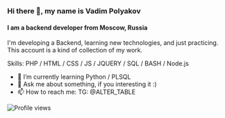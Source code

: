 ### Hi there 👋, my name is Vadim Polyakov
#### I am a backend developer from Moscow, Russia
I'm developing a Backend, learning new technologies, and just practicing. This account is a kind of collection of my work.

Skills: PHP / HTML / CSS / JS / JQUERY / SQL / BASH / Node.js

- 🌱 I’m currently learning Python / PLSQL 
- 💬 Ask me about something, if you interesting it :) 
- 📫 How to reach me: TG: @ALTER_TABLE 

![Profile views](https://gpvc.arturio.dev/doraketa)  
